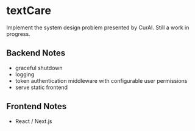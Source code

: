 # textCare

Implement the system design problem presented by CurAI. Still a work in progress.

## Backend Notes
- graceful shutdown
- logging
- token authentication middleware with configurable user permissions
- serve static frontend

## Frontend Notes
- React / Next.js
